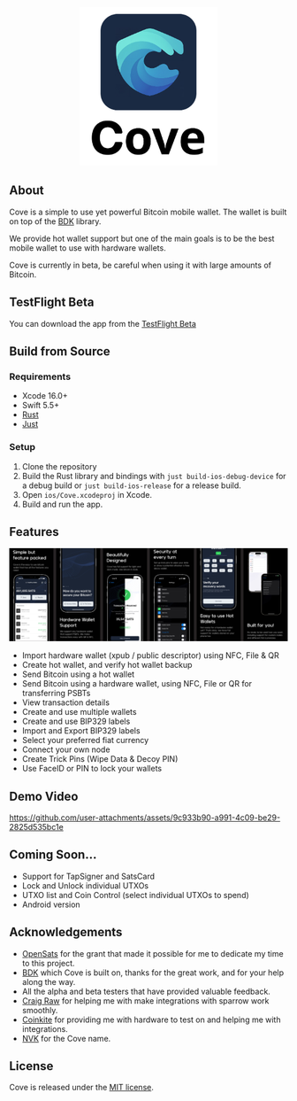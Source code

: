 <div align="center">
  <img src="images/cove_logo_github.jpg" width="250" >
</div>

## About

Cove is a simple to use yet powerful Bitcoin mobile wallet.
The wallet is built on top of the [BDK](https://bitcoindevkit.org/) library.

We provide hot wallet support but one of the main goals is to be the best mobile wallet to use with hardware wallets.

Cove is currently in beta, be careful when using it with large amounts of Bitcoin.

## TestFlight Beta

You can download the app from the [TestFlight Beta](https://testflight.apple.com/join/pDxFQsxF)

## Build from Source

### Requirements

- Xcode 16.0+
- Swift 5.5+
- [Rust](http://rustup.rs)
- [Just](https://github.com/casey/just)

### Setup

1. Clone the repository
2. Build the Rust library and bindings with `just build-ios-debug-device` for a debug build or `just build-ios-release` for a release build.
3. Open `ios/Cove.xcodeproj` in Xcode.
4. Build and run the app.

## Features

![features list](images/features.jpg)

- Import hardware wallet (xpub / public descriptor) using NFC, File & QR
- Create hot wallet, and verify hot wallet backup
- Send Bitcoin using a hot wallet
- Send Bitcoin using a hardware wallet, using NFC, File or QR for transferring PSBTs
- View transaction details
- Create and use multiple wallets
- Create and use BIP329 labels
- Import and Export BIP329 labels
- Select your preferred fiat currency
- Connect your own node
- Create Trick Pins (Wipe Data & Decoy PIN)
- Use FaceID or PIN to lock your wallets

## Demo Video

https://github.com/user-attachments/assets/9c933b90-a991-4c09-be29-2825d535bc1e

## Coming Soon...

- Support for TapSigner and SatsCard
- Lock and Unlock individual UTXOs
- UTXO list and Coin Control (select individual UTXOs to spend)
- Android version

## Acknowledgements

- [OpenSats](https://opensats.org/) for the grant that made it possible for me to dedicate my time to this project.
- [BDK](https://bitcoindevkit.org/) which Cove is built on, thanks for the great work, and for your help along the way.
- All the alpha and beta testers that have provided valuable feedback.
- [Craig Raw](https://x.com/craigraw) for helping me with make integrations with sparrow work smoothly.
- [Coinkite](http://coinkite.com) for providing me with hardware to test on and helping me with integrations.
- [NVK](http://twitter.com/nvk) for the Cove name.

## License

Cove is released under the [MIT license](LICENSE).
